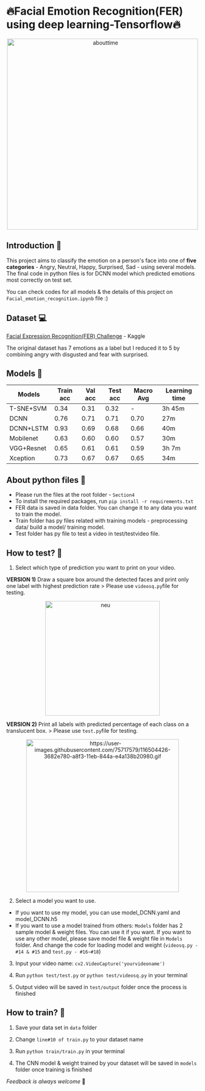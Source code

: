 🔥Facial Emotion Recognition(FER) using deep learning-Tensorflow🔥 
===============

<center><img width="500" alt="abouttime" src="https://user-images.githubusercontent.com/75717579/116502006-4b5c7c80-a8ed-11eb-958c-bbf70fc4ba90.gif"></center>

Introduction 🙋
---------------
 This project aims to classify the emotion on a person's face into one of **five categories** - Angry, Neutral, Happy, Surprised, Sad - using several models. The final code in python files is for DCNN model which predicted emotions most correctly on test set.

You can check codes for all models & the details of this project on ```Facial_emotion_recognition.ipynb``` file :)

Dataset 💻
---------------

[Facial Expression Recognition(FER) Challenge](https://www.kaggle.com/ashishpatel26/facial-expression-recognitionferchallenge) - Kaggle

The original dataset has 7 emotions as a label but I reduced it to 5 by combining angry with disgusted and fear with surprised.

Models 👾
---------------
|**Models**|**Train acc**|**Val acc**|**Test acc**|**Macro Avg**|**Learning time**|
|------|---|---|---|---|---|
|T-SNE+SVM|0.34|0.31|0.32|-|3h 45m|
|DCNN|0.76|0.71|0.71|0.70|27m|
|DCNN+LSTM|0.93|0.69|0.68|0.66|40m|
|Mobilenet|0.63|0.60|0.60|0.57|30m|
|VGG+Resnet|0.65|0.61|0.61|0.59|3h 7m|
|Xception|0.73|0.67|0.67|0.65|34m|


About python files 📁
-----------------

* Please run the files at the root folder - ```Section4```
* To install the required packages, run ```pip install -r requirements.txt```
* FER data is saved in data folder. You can change it to any data you want to train the model.
* Train folder has py files related with training models - preprocessing data/ build a model/ training model.
* Test folder has py file to test a video in test/testvideo file.

How to test? 🎯
-----------------

1. Select which type of prediction you want to print on your video.

**VERSION 1)** Draw a square box around the detected faces and print only one label with highest prediction rate > Please use ```videosq.py```file for testing.

<center><img width="300" alt="neu" src="https://user-images.githubusercontent.com/75717579/116504181-ba889f80-a8f2-11eb-9af8-32f4c44417fc.gif"></center>

**VERSION 2)** Print all labels with predicted percentage of each class on a translucent box. > Please use ```test.py```file for testing.

<p align='center'><img width="400" alt="https://user-images.githubusercontent.com/75717579/116504426-3682e780-a8f3-11eb-844a-e4a138b20980.gif"></p>


2. Select a model you want to use.

* If you want to use my model, you can use model_DCNN.yaml and model_DCNN.h5
* If you want to use a model trained from others:
   ```Models``` folder has 2 sample model & weight files. You can use it if you want.
    If you want to use any other model, please save model file & weight file in ```Models``` folder.
    And change the code for loading model and weight (```videosq.py - #14 & #15``` and ```test.py - #16~#18```)

3. Input your video name: ```cv2.VideoCapture('yourvideoname')```

4. Run ```python test/test.py``` or ```python test/videosq.py``` in your terminal

5. Output video will be saved in ```test/output``` folder once the process is finished


How to train? 🤹
------------------

1. Save your data set in ```data``` folder

2. Change ```line#10 of train.py``` to your dataset name

3. Run ```python train/train.py``` in your terminal

4. The CNN model & weight trained by your dataset will be saved in ```models``` folder once training is finished


_Feedback is always welcome_ 🥳

